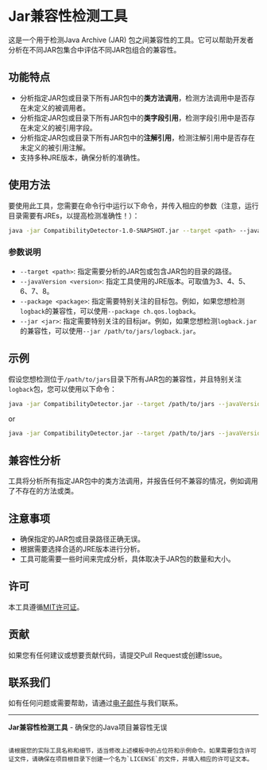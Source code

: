 # Jar兼容性检测工具

这是一个用于检测Java Archive (JAR) 包之间兼容性的工具。它可以帮助开发者分析在不同JAR包集合中评估不同JAR包组合的兼容性。

## 功能特点

- 分析指定JAR包或目录下所有JAR包中的**类方法调用**，检测方法调用中是否存在未定义的被调用者。
- 分析指定JAR包或目录下所有JAR包中的**类字段引用**，检测字段引用中是否存在未定义的被引用字段。
- 分析指定JAR包或目录下所有JAR包中的**注解引用**，检测注解引用中是否存在未定义的被引用注解。
- 支持多种JRE版本，确保分析的准确性。

## 使用方法

要使用此工具，您需要在命令行中运行以下命令，并传入相应的参数（注意，运行目录需要有JREs，以提高检测准确性！）：

```bash
java -jar CompatibilityDetector-1.0-SNAPSHOT.jar --target <path> --javaVersion <version> --package <package>
```

### 参数说明

- `--target <path>`: 指定需要分析的JAR包或包含JAR包的目录的路径。
- `--javaVersion <version>`: 指定工具使用的JRE版本。可取值为3、4、5、6、7、8。
- `--package <package>`: 指定需要特别关注的目标包。例如，如果您想检测`logback`的兼容性，可以使用`--package ch.qos.logback`。
- `--jar <jar>`: 指定需要特别关注的目标jar。例如，如果您想检测`logback.jar`的兼容性，可以使用`--jar /path/to/jars/logback.jar`。

## 示例

假设您想检测位于`/path/to/jars`目录下所有JAR包的兼容性，并且特别关注`logback`包，您可以使用以下命令：

```bash
java -jar CompatibilityDetector.jar --target /path/to/jars --javaVersion 8 --package ch.qos.logback
```
or
```bash
java -jar CompatibilityDetector.jar --target /path/to/jars --javaVersion 8 --jar /path/to/jars/logback.jar
```

## 兼容性分析

工具将分析所有指定JAR包中的类方法调用，并报告任何不兼容的情况，例如调用了不存在的方法或类。

## 注意事项

- 确保指定的JAR包或目录路径正确无误。
- 根据需要选择合适的JRE版本进行分析。
- 工具可能需要一些时间来完成分析，具体取决于JAR包的数量和大小。

## 许可

本工具遵循[MIT许可证](LICENSE)。

## 贡献

如果您有任何建议或想要贡献代码，请提交Pull Request或创建Issue。

## 联系我们

如有任何问题或需要帮助，请通过[电子邮件](mailto:your.email@example.com)与我们联系。

---
**Jar兼容性检测工具** - 确保您的Java项目兼容性无误
```

请根据您的实际工具名称和细节，适当修改上述模板中的占位符和示例命令。如果需要包含许可证文件，请确保在项目根目录下创建一个名为`LICENSE`的文件，并填入相应的许可证文本。